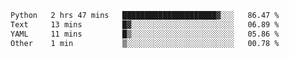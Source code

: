 <!--START_SECTION:waka-->

```txt
Python   2 hrs 47 mins   █████████████████████▓░░░   86.47 %
Text     13 mins         █▓░░░░░░░░░░░░░░░░░░░░░░░   06.89 %
YAML     11 mins         █▒░░░░░░░░░░░░░░░░░░░░░░░   05.86 %
Other    1 min           ▒░░░░░░░░░░░░░░░░░░░░░░░░   00.78 %
```

<!--END_SECTION:waka-->
